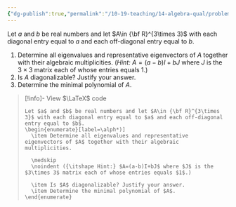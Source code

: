 ```yaml
---
{"dg-publish":true,"permalink":"/10-19-teaching/14-algebra-qual/problem-bank/linear-algebra/analyzing-an-unusual-matrix/","tags":["linear_algebra"],"updated":"2025-03-17T08:14:16-07:00"}
---
```


Let $a$ and $b$ be real numbers and let $A\in {\bf R}^{3\times 3}$ with each diagonal entry equal to $a$ and each off-diagonal entry equal to $b$.
1. Determine all eigenvalues and representative eigenvectors of $A$ together with their algebraic multiplicities. (*Hint:* $A=(a-b)I+bJ$ where $J$ is the $3\times 3$ matrix each of whose entries equals $1$.)
2. Is $A$ diagonalizable? Justify your answer.
3. Determine the minimal polynomial of $A$.

> [!info]- View $\LaTeX$ code
> ```
> Let $a$ and $b$ be real numbers and let $A\in {\bf R}^{3\times 3}$ with each diagonal entry equal to $a$ and each off-diagonal entry equal to $b$.
> \begin{enumerate}[label=\alph*)]
> 	\item Determine all eigenvalues and representative eigenvectors of $A$ together with their algebraic multiplicities.
> 	
> 	\medskip
> 	\noindent ({\itshape Hint:} $A=(a-b)I+bJ$ where $J$ is the $3\times 3$ matrix each of whose entries equals $1$.)
> 	
> 	\item Is $A$ diagonalizable? Justify your answer.
> 	\item Determine the minimal polynomial of $A$.
> \end{enumerate}
> ```